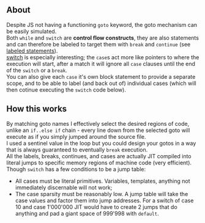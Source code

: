 ## About      
Despite JS not having a functioning `goto` keyword, the goto mechanism can be easily simulated.         
Both `while` and `switch` are **control flow constructs**, they are also statements and can therefore be labeled to target them with `break` and `continue` (see [labeled statements](https://developer.mozilla.org/en-US/docs/Web/JavaScript/Reference/Statements/label)).         
[switch](https://developer.mozilla.org/en-US/docs/Web/JavaScript/Reference/Statements/switch) is especially interesting; the `case`s act more like pointers to where the execution will start, after a match it will ignore all `case` clauses until the end of the `switch` or a `break`.        
You can also give each `case` it's own block statement to provide a separate scope, and to be able to label (and back out of) individual cases (which will then cotinue executing the `switch` code below).

## How this works
By matching goto names I effectively select the desired regions of code, unlike an `if..else if` chain - every line down from the selected goto will execute as if you simply jumped around the source file.       
I used a sentinel value in the loop but you could design your gotos in a way that is always guaranteed to eventually `break` execution.        
All the labels, breaks, continues, and cases are actually JIT compiled into literal jumps to specific memory regions of machine code (very efficient). Though `switch` has a few conditions to be a jump table:        
- All cases must be literal primitives. Variables, templates, anything not immediately discernable will not work;
- The case sparsity must be reasonably low. A jump table will take the case values and factor them into jump addresses. For a switch of case 10 and case 1'000'000 JIT would have to create 2 jumps that do anything and pad a giant space of 999'998 with `default`.
